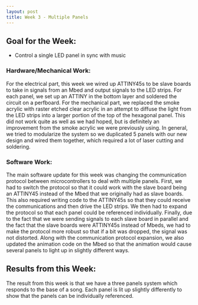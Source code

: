 ```yaml
---
layout: post
title: Week 3 - Multiple Panels
---
```


## Goal for the Week:
* Control a single LED panel in sync with music

### Hardware/Mechanical Work:
For the electrical part, this week we wired up ATTINY45s to be slave boards to take in signals from an Mbed and output signals to the LED strips. For each panel, we set up an ATTINY in the bottom layer and soldered the circuit on a perfboard. For the mechanical part, we replaced the smoke acrylic with raster etched clear acrylic in an attempt to diffuse the light from the LED strips into a larger portion of the top of the hexagonal panel. This did not work quite as well as we had hoped, but is definitely an improvement from the smoke acrylic we were previously using. In general, we tried to modularize the system so we duplicated 5 panels with our new design and wired them together, which required a lot of laser cutting and soldering.


### Software Work:
The main software update for this week was changing the communication protocol between microcontrollers to deal with multiple panels. First, we had to switch the protocol so that it could work with the slave board being an ATTINY45 instead of the Mbed that we originally had as slave boards. This also required writing code to the ATTINY45s so that they could receive the communications and then drive the LED strips. We then had to expand the protocol so that each panel could be referenced individually. Finally, due to the fact that we were sending signals to each slave board in parallel and the fact that the slave boards were ATTINY45s instead of Mbeds, we had to make the protocol more robust so that if a bit was dropped, the signal was not distorted. Along with the communication protocol expansion, we also updated the animation code on the Mbed so that the animation would cause several panels to light up in slightly different ways.

## Results from this Week:
The result from this week is that we have a three panels system which responds to the base of a song. Each panel is lit up slightly differently to show that the panels can be individually referenced. 
